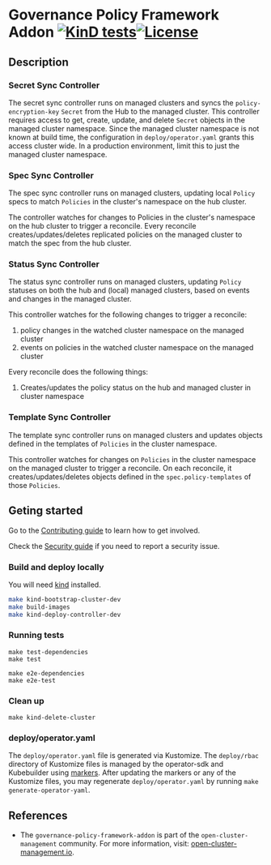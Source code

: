 [comment]: # ( Copyright Contributors to the Open Cluster Management project )

# Governance Policy Framework Addon [![KinD tests](https://github.com/open-cluster-management-io/governance-policy-framework-addon/actions/workflows/kind.yml/badge.svg?branch=main&event=push)](https://github.com/open-cluster-management-io/governance-policy-framework-addon/actions/workflows/kind.yml)[![License](https://img.shields.io/:license-apache-blue.svg)](http://www.apache.org/licenses/LICENSE-2.0.html)

## Description

### Secret Sync Controller

The secret sync controller runs on managed clusters and syncs the `policy-encryption-key` `Secret` from the Hub to the
managed cluster. This controller requires access to get, create, update, and delete `Secret` objects in
the managed cluster namespace. Since the managed cluster namespace is not known at build time, the
configuration in `deploy/operator.yaml` grants this access cluster wide. In a production
environment, limit this to just the managed cluster namespace.

### Spec Sync Controller

The spec sync controller runs on managed clusters, updating local `Policy` specs to match `Policies` in the cluster's namespace on the hub cluster.

The controller watches for changes to Policies in the cluster's namespace on the hub cluster to trigger a reconcile. Every reconcile creates/updates/deletes replicated policies on the managed cluster to match the spec from the hub cluster.

### Status Sync Controller

The status sync controller runs on managed clusters, updating `Policy` statuses on both the hub and (local) managed clusters, based on events and changes in the managed cluster.

This controller watches for the following changes to trigger a reconcile:

1. policy changes in the watched cluster namespace on the managed cluster
2. events on policies in the watched cluster namespace on the managed cluster

Every reconcile does the following things:

1. Creates/updates the policy status on the hub and managed cluster in cluster namespace

### Template Sync Controller

The template sync controller runs on managed clusters and updates objects defined in the templates of `Policies` in the cluster namespace.

This controller watches for changes on `Policies` in the cluster namespace on the managed cluster to trigger a reconcile. On each reconcile, it creates/updates/deletes objects defined in the `spec.policy-templates` of those `Policies`.

## Geting started

Go to the
[Contributing guide](https://github.com/open-cluster-management-io/community/blob/main/sig-policy/contribution-guidelines.md)
to learn how to get involved.

Check the [Security guide](SECURITY.md) if you need to report a security issue.

### Build and deploy locally
You will need [kind](https://kind.sigs.k8s.io/docs/user/quick-start/) installed.

```bash
make kind-bootstrap-cluster-dev
make build-images
make kind-deploy-controller-dev
```
### Running tests
```
make test-dependencies
make test

make e2e-dependencies
make e2e-test
```

### Clean up
```
make kind-delete-cluster
```

### deploy/operator.yaml

The `deploy/operator.yaml` file is generated via Kustomize. The `deploy/rbac` directory of
Kustomize files is managed by the operator-sdk and Kubebuilder using
[markers](https://book.kubebuilder.io/reference/markers.html). After updating the markers or
any of the Kustomize files, you may regenerate `deploy/operator.yaml` by running
`make generate-operator-yaml`.

## References

- The `governance-policy-framework-addon` is part of the `open-cluster-management` community. For more information, visit: [open-cluster-management.io](https://open-cluster-management.io).

<!---
Date: 11/16/2021
-->
